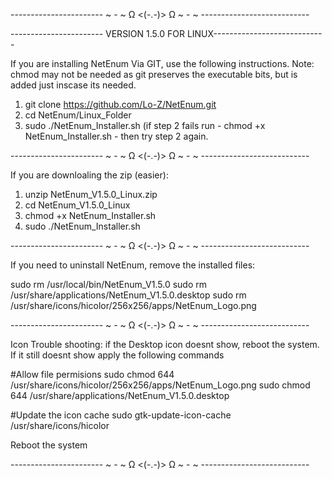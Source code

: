 ----------------------- ~ - ~ Ω <(-.-)> Ω ~ - ~ ---------------------------

----------------------- VERSION 1.5.0 FOR LINUX----------------------------

If you are installing NetEnum Via GIT, use the following instructions.
Note: chmod may not be needed as git preserves the executable bits, but is added just inscase its needed.

1. git clone https://github.com/Lo-Z/NetEnum.git
2. cd NetEnum/Linux_Folder
3. sudo ./NetEnum_Installer.sh
(if step 2 fails run - chmod +x NetEnum_Installer.sh - then try step 2 again.

----------------------- ~ - ~ Ω <(-.-)> Ω ~ - ~ ---------------------------

If you are downloaling the zip (easier):

1. unzip NetEnum_V1.5.0_Linux.zip
2. cd NetEnum_V1.5.0_Linux
3. chmod +x NetEnum_Installer.sh
4. sudo ./NetEnum_Installer.sh

----------------------- ~ - ~ Ω <(-.-)> Ω ~ - ~ ---------------------------

If you need to uninstall NetEnum, remove the installed files:

sudo rm /usr/local/bin/NetEnum_V1.5.0
sudo rm /usr/share/applications/NetEnum_V1.5.0.desktop
sudo rm /usr/share/icons/hicolor/256x256/apps/NetEnum_Logo.png

----------------------- ~ - ~ Ω <(-.-)> Ω ~ - ~ ---------------------------

Icon Trouble shooting: if the Desktop icon doesnt show, reboot the system.
If it still doesnt show apply the following commands

#Allow file permisions
sudo chmod 644 /usr/share/icons/hicolor/256x256/apps/NetEnum_Logo.png
sudo chmod 644 /usr/share/applications/NetEnum_V1.5.0.desktop

#Update the icon cache
sudo gtk-update-icon-cache /usr/share/icons/hicolor

Reboot the system 


----------------------- ~ - ~ Ω <(-.-)> Ω ~ - ~ ---------------------------
